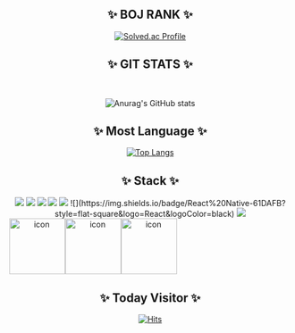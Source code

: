 <div align="center">
  
## ✨ BOJ RANK ✨

  
[![Solved.ac Profile](http://mazassumnida.wtf/api/v2/generate_badge?boj=kosw)](https://solved.ac/kosw/)



## ✨ GIT STATS ✨


<br />

![Anurag's GitHub stats](https://github-readme-stats.vercel.app/api?username=Kosw&show_icons=true&theme=tokyonight)
  
## ✨ Most Language ✨
  
[![Top Langs](https://github-readme-stats.vercel.app/api/top-langs/?username=Kosw&layout=compact)](https://github.com/Kosw/github-readme-stats)


  
## ✨ Stack ✨

<div>
  
<img src="https://img.shields.io/badge/C-A8B9CC?style=flat-square&logo=c&logoColor=white"/>
<img src="https://img.shields.io/badge/Java-F7DF1E?style=flat-square"/>
<img src="https://img.shields.io/badge/Python-3776AB?style=flat-square&logo=python&logoColor=white"/>
<img src="https://img.shields.io/badge/HTML-E34F26?style=flat-square&logo=HTML5&logoColor=white"/>
<img src="https://img.shields.io/badge/CSS3-F68212?style=flat-square&logo=CSS3&logoColor=white"/>
![](https://img.shields.io/badge/React%20Native-61DAFB?style=flat-square&logo=React&logoColor=black)
<img src="https://img.shields.io/badge/JavaScript-F7DF1E?style=flat-square&logo=JavaScript&logoColor=white"/><br/>

<div style="display: flex; align-items: flex-start;"><img src="https://techstack-generator.vercel.app/github-icon.svg" alt="icon" width="100" height="100" /><img src="https://techstack-generator.vercel.app/python-icon.svg" alt="icon" width="100" height="100" /><img src="https://techstack-generator.vercel.app/java-icon.svg" alt="icon" width="100" height="100" /></div>

</div>
  
## ✨ Today Visitor ✨
  
[![Hits](https://hits.seeyoufarm.com/api/count/incr/badge.svg?url=https%3A%2F%2Fgithub.com%2FKosw&count_bg=%2313678A&title_bg=%23012030&icon=github.svg&icon_color=%23E7E7E7&title=viewer&edge_flat=true)](https://github.com/Kosw)
  
</div>
